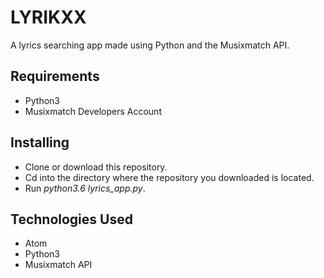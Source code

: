 # LYRIKXX
A lyrics searching app made using Python and the Musixmatch API.

## Requirements
* Python3
* Musixmatch Developers Account

## Installing
* Clone or download this repository.
* Cd into the directory where the repository you downloaded is located.
* Run *python3.6 lyrics_app.py*.

## Technologies Used
* Atom
* Python3
* Musixmatch API
